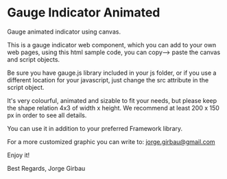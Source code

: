 # Gauge Indicator Animated
Gauge animated indicator using canvas.

This is a gauge indicator web component, which you can add to your own web pages, 
using this html sample code, you can copy--> paste the canvas and script objects.

Be sure you have gauge.js library included in your js folder, or if you use a
different location for your javascript, just change the src attribute in the
script object.

It's very colourful, animated and sizable to fit your needs, but please keep the
shape relation 4x3 of width x height. We recommend at least 200 x 150 px in order
to see all details.

You can use it in addition to your preferred Framework library.

For a more customized graphic you can write to: jorge.girbau@gmail.com

Enjoy it!

Best Regards,
Jorge Girbau
